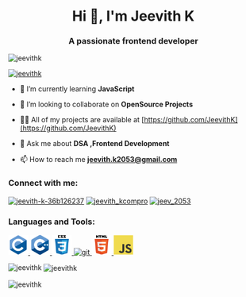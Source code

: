 <h1 align="center">Hi 👋, I'm Jeevith K</h1>
<h3 align="center">A passionate frontend developer</h3>

<p align="left"> <img src="https://komarev.com/ghpvc/?username=jeevithk&label=Profile%20views&color=0e75b6&style=flat" alt="jeevithk" /> </p>

<p align="left"> <a href="https://github.com/ryo-ma/github-profile-trophy"><img src="https://github-profile-trophy.vercel.app/?username=jeevithk" alt="jeevithk" /></a> </p>

- 🌱 I’m currently learning **JavaScript**

- 👯 I’m looking to collaborate on **OpenSource Projects**

- 👨‍💻 All of my projects are available at [https://github.com/JeevithK](https://github.com/JeevithK)

- 💬 Ask me about **DSA ,Frontend Development**

- 📫 How to reach me **jeevith.k2053@gmail.com**

<h3 align="left">Connect with me:</h3>
<p align="left">
<a href="https://linkedin.com/in/jeevith-k-36b126237" target="blank"><img align="center" src="https://raw.githubusercontent.com/rahuldkjain/github-profile-readme-generator/master/src/images/icons/Social/linked-in-alt.svg" alt="jeevith-k-36b126237" height="30" width="40" /></a>
<a href="https://www.hackerrank.com/jeevith_kcompro" target="blank"><img align="center" src="https://raw.githubusercontent.com/rahuldkjain/github-profile-readme-generator/master/src/images/icons/Social/hackerrank.svg" alt="jeevith_kcompro" height="30" width="40" /></a>
<a href="https://www.leetcode.com/jeev_2053" target="blank"><img align="center" src="https://raw.githubusercontent.com/rahuldkjain/github-profile-readme-generator/master/src/images/icons/Social/leet-code.svg" alt="jeev_2053" height="30" width="40" /></a>
</p>

<h3 align="left">Languages and Tools:</h3>
<p align="left"> <a href="https://www.cprogramming.com/" target="_blank" rel="noreferrer"> <img src="https://raw.githubusercontent.com/devicons/devicon/master/icons/c/c-original.svg" alt="c" width="40" height="40"/> </a> <a href="https://www.w3schools.com/cpp/" target="_blank" rel="noreferrer"> <img src="https://raw.githubusercontent.com/devicons/devicon/master/icons/cplusplus/cplusplus-original.svg" alt="cplusplus" width="40" height="40"/> </a> <a href="https://www.w3schools.com/css/" target="_blank" rel="noreferrer"> <img src="https://raw.githubusercontent.com/devicons/devicon/master/icons/css3/css3-original-wordmark.svg" alt="css3" width="40" height="40"/> </a> <a href="https://git-scm.com/" target="_blank" rel="noreferrer"> <img src="https://www.vectorlogo.zone/logos/git-scm/git-scm-icon.svg" alt="git" width="40" height="40"/> </a> <a href="https://www.w3.org/html/" target="_blank" rel="noreferrer"> <img src="https://raw.githubusercontent.com/devicons/devicon/master/icons/html5/html5-original-wordmark.svg" alt="html5" width="40" height="40"/> </a> <a href="https://developer.mozilla.org/en-US/docs/Web/JavaScript" target="_blank" rel="noreferrer"> <img src="https://raw.githubusercontent.com/devicons/devicon/master/icons/javascript/javascript-original.svg" alt="javascript" width="40" height="40"/> </a> </p>

<p><img align="left" src="https://github-readme-stats.vercel.app/api/top-langs?username=jeevithk&show_icons=true&locale=en&layout=compact" alt="jeevithk" /></p>

<p>&nbsp;<img align="center" src="https://github-readme-stats.vercel.app/api?username=jeevithk&show_icons=true&locale=en" alt="jeevithk" /></p>

<p><img align="center" src="https://github-readme-streak-stats.herokuapp.com/?user=jeevithk&" alt="jeevithk" /></p>
